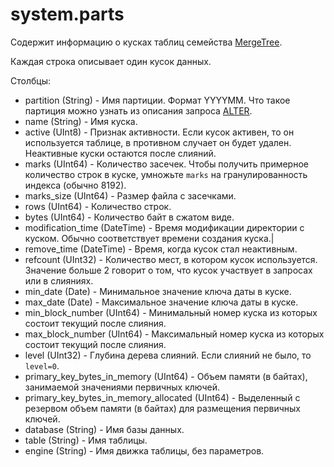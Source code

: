 system.parts
============

Содержит информацию о кусках таблиц семейства [MergeTree](../table_engines/mergetree.md#table_engines-mergetree).

Каждая строка описывает один кусок данных.

Столбцы:

- partition (String) - Имя партиции. Формат YYYYMM. Что такое партиция можно узнать из описания запроса [ALTER](../query_language/queries.md#query_language_queries_alter).
- name (String) - Имя куска.
- active (UInt8) - Признак активности. Если кусок активен, то он используется таблице, в противном случает он будет удален. Неактивные куски остаются после слияний.
- marks (UInt64) - Количество засечек. Чтобы получить примерное количество строк в куске, умножьте ``marks`` на гранулированность индекса (обычно 8192).
- marks_size (UInt64) - Размер файла с засечками.
- rows (UInt64) - Количество строк.
- bytes (UInt64) - Количество байт в сжатом виде.
- modification_time (DateTime) - Время модификации директории с куском. Обычно соответствует времени создания куска.|
- remove_time (DateTime) - Время, когда кусок стал неактивным.
- refcount (UInt32) - Количество мест, в котором кусок используется. Значение больше 2 говорит о том, что кусок участвует в запросах или в слияниях.
- min_date (Date) - Минимальное значение ключа даты в куске.
- max_date (Date) - Максимальное значение ключа даты в куске.
- min_block_number (UInt64) - Минимальный номер куска из которых состоит текущий после слияния.
- max_block_number (UInt64) - Максимальный номер куска из которых состоит текущий после слияния.
- level (UInt32) - Глубина дерева слияний. Если слияний не было, то ``level=0``.
- primary_key_bytes_in_memory (UInt64) - Объем памяти (в байтах), занимаемой значениями первичных ключей.
- primary_key_bytes_in_memory_allocated (UInt64) - Выделенный с резервом объем памяти (в байтах) для размещения первичных ключей.
- database (String) - Имя базы данных.
- table (String) - Имя таблицы.
- engine (String) - Имя движка таблицы, без параметров.
